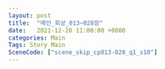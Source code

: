 ```yaml
---
layout: post
title:  "메인_회상_013~028장"
date:   2021-12-20 11:00:00 +0000
categories: Main
Tags: Story Main
SceneCode: ["scene_skip_cp013-028_q1_s10"]
---
```

